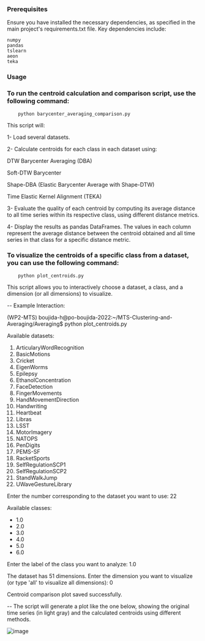 ### Prerequisites

Ensure you have installed the necessary dependencies, as specified in the main project's requirements.txt file. Key dependencies include:

    numpy
    pandas
    tslearn
    aeon
    teka

### Usage

### To run the centroid calculation and comparison script, use the following command:

        python barycenter_averaging_comparison.py

This script will:

 1- Load several datasets.
 
 2- Calculate centroids for each class in each dataset using:
 
 DTW Barycenter Averaging (DBA)
 
 Soft-DTW Barycenter
 
 Shape-DBA (Elastic Barycenter Average with Shape-DTW)
 
 Time Elastic Kernel Alignment (TEKA)
         
 3- Evaluate the quality of each centroid by computing its average distance to all time series within its respective class, using different distance metrics.
 
 4- Display the results as pandas DataFrames. The values in each column represent the average distance between the centroid obtained and all time series in that class for a specific distance metric.
                    
### To visualize the centroids of a specific class from a dataset, you can use the following command:

        python plot_centroids.py

This script allows you to interactively choose a dataset, a class, and a dimension (or all dimensions) to visualize.

-- Example Interaction:

(WP2-MTS) boujida-h@po-boujida-2022:~/MTS-Clustering-and-Averaging/Averaging$ python plot_centroids.py 

Available datasets:

1. ArticularyWordRecognition
2. BasicMotions
3. Cricket
4. EigenWorms
5. Epilepsy
6. EthanolConcentration
7. FaceDetection
8. FingerMovements
9. HandMovementDirection
10. Handwriting
11. Heartbeat
12. Libras
13. LSST
14. MotorImagery
15. NATOPS
16. PenDigits
17. PEMS-SF
18. RacketSports
29. SelfRegulationSCP1
20. SelfRegulationSCP2
21. StandWalkJump
22. UWaveGestureLibrary
    
Enter the number corresponding to the dataset you want to use: 22

Available classes:
- 1.0
- 2.0
- 3.0
- 4.0
- 5.0
- 6.0
  
Enter the label of the class you want to analyze: 1.0

The dataset has 51 dimensions.
Enter the dimension you want to visualize (or type 'all' to visualize all dimensions): 0

Centroid comparison plot saved successfully.


-- The script will generate a plot like the one below, showing the original time series (in light gray) and the calculated centroids using different methods.

![image](https://github.com/user-attachments/assets/9be2e9c6-cb9d-40d4-a847-c3c5b7d49f4a)






